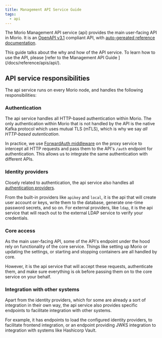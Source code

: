 ```yaml
---
title: Management API Service Guide
tags: 
  - api
---
```


The Morio Management API service (api) provides the main user-facing API in Morio.
It is an [OpenAPI v3.1](https://swagger.io/specification/) compliant API, with
[auto-gereated reference documentation](/oas-api).

<Related>
This guide talks about the why and how of the API service.  
To learn how to use the API, please [refer to the Management API Guide
](/docs/reference/apis/api/).
</Related>

## API service responsibilities

The api service runs on every Morio node, and handles the following
responsibilities:

### Authentication

The api service handles all HTTP-based authentication within Morio.
The only authentication within Morio that is not handled by the API is the
native Kafka protocol which uses mutual TLS (mTLS), which is why we say _all
HTTP-based autentication_.

In practice, we use [ForwardAuth
middleware](https://doc.traefik.io/traefik/middlewares/http/forwardauth/) on
the proxy service to intercept all HTTP requests and pass them to the API's
`/auth` endpoint for authentication. This allows us to integrate the same
authentication with different APIs.

### Identity providers

Closely related to authentication, the api service also handles all
[authentication providers](/docs/guides/idps).

From the built-in providers like `apikey` and `local`, it is the api that will
create user account or keys, write them to the database, generate one-time
password secrets, and so on. For external providers, like `ldap`, it is the api
service that will reach out to the external LDAP service to verify your
credentials.

### Core access

As the main user-facing API, some of the API's endpoint under the hood rely on
functionality of the core service.  Things like setting up Morio or updating
the settings, or starting and stopping containers are all handled by core.

However, it is the api service that will accept these requests, authenticate
them, and make sure everything is ok before passing them on to the core service
on your behalf.

### Integration with other systems

Apart from the identity providers, which for some are already a sort of
integration in their own way, the api service also provides specific endpoints
to facilitate integration with other systems.

For example, it has endpoints to load the configured identity providers, to
facilitate frontend integration, or an endpoint providing JWKS integration to
integration with systems like Hashicorp Vault.

